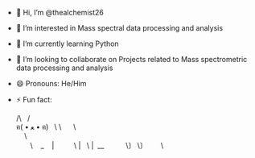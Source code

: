 - 👋 Hi, I’m @thealchemist26
- 👀 I’m interested in Mass spectral data processing and analysis
- 🌱 I’m currently learning Python 
- 💞️ I’m looking to collaborate on Projects related to Mass spectrometric data processing and analysis 
- 😄 Pronouns: He/Him
- ⚡ Fun fact: 



     /\   /\
   ฅ( • ﻌ • ฅ)
  \ \      \ \
    \           \
       \    _    |
         \ |   \ |  \__
          \〕 \〕       \            
                                        
  ⠀⠀⠀⠀⠀⠀⠀⠀⠀⠀
<!---
thealchemist26/thealchemist26 is a ✨ special ✨ repository because its `README.md` (this file) appears on your GitHub profile.
You can click the Preview link to take a look at your changes.
--->
